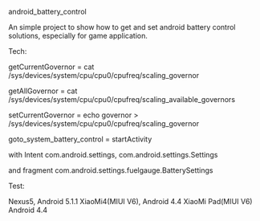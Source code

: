 android_battery_control

An simple project to show how to get and set android battery control solutions, especially for game application.

Tech:

getCurrentGovernor = cat /sys/devices/system/cpu/cpu0/cpufreq/scaling_governor

getAllGovernor = cat /sys/devices/system/cpu/cpu0/cpufreq/scaling_available_governors

setCurrentGovernor = echo governor > /sys/devices/system/cpu/cpu0/cpufreq/scaling_governor

goto_system_battery_control = startActivity

with Intent com.android.settings, com.android.settings.Settings

and fragment com.android.settings.fuelgauge.BatterySettings

Test:

Nexus5, Android 5.1.1
XiaoMi4(MIUI V6), Android 4.4
XiaoMi Pad(MIUI V6) Android 4.4
